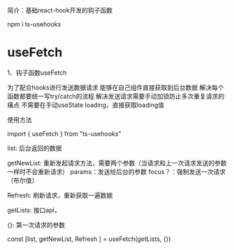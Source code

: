 简介：基础react-hook开发的钩子函数

npm i ts-usehooks
# useFetch

1、钩子函数useFetch

为了配合hooks进行发送数据请求
能够在自己组件直接获取到后台数据
解决每个函数都要统一写try/catch的流程
解决发送请求需要手动加锁防止多次重复请求的痛点
不需要在手动useState loading，直接获取loading值

使用方法

import { useFetch } from "ts-usehooks"

list: 后台返回的数据

getNewList: 重新发起请求方法，需要两个参数（当请求和上一次请求发送的参数一样时不会重新请求）
params：发送给后台的参数 focus？：强制发送一次请求（布尔值）

Refresh: 刷新请求，重新获取一遍数据

getLists: 接口api，

{}: 第一次请求的参数

const [list, getNewList, Refresh ] = useFetch(getLists, {})